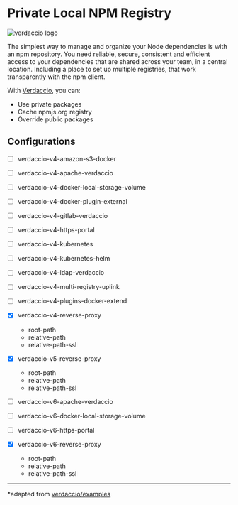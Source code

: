 # Private Local NPM Registry

![verdaccio logo](https://cdn.verdaccio.dev/readme/verdaccio@2x.png)

The simplest way to manage and organize your Node dependencies is with an npm repository. You need reliable, secure, consistent and efficient access to your dependencies that are shared across your team, in a central location. Including a place to set up multiple registries, that work transparently with the npm client.

With [Verdaccio](https://verdaccio.org/), you can:

- Use private packages
- Cache npmjs.org registry
- Override public packages

## Configurations

- [ ] verdaccio-v4-amazon-s3-docker
- [ ] verdaccio-v4-apache-verdaccio
- [ ] verdaccio-v4-docker-local-storage-volume
- [ ] verdaccio-v4-docker-plugin-external
- [ ] verdaccio-v4-gitlab-verdaccio
- [ ] verdaccio-v4-https-portal
- [ ] verdaccio-v4-kubernetes
- [ ] verdaccio-v4-kubernetes-helm
- [ ] verdaccio-v4-ldap-verdaccio
- [ ] verdaccio-v4-multi-registry-uplink
- [ ] verdaccio-v4-plugins-docker-extend

- [x] verdaccio-v4-reverse-proxy
  - root-path
  - relative-path
  - relative-path-ssl

- [x] verdaccio-v5-reverse-proxy
  - root-path
  - relative-path
  - relative-path-ssl

- [ ] verdaccio-v6-apache-verdaccio
- [ ] verdaccio-v6-docker-local-storage-volume
- [ ] verdaccio-v6-https-portal

- [x] verdaccio-v6-reverse-proxy
  - root-path
  - relative-path
  - relative-path-ssl

---

*adapted from [verdaccio/examples](https://github.com/verdaccio/verdaccio/tree/master/docker-examples)
